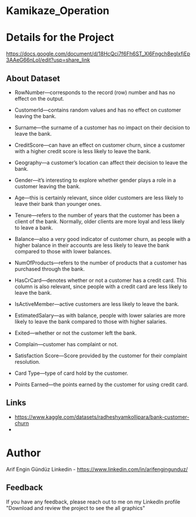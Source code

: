 # Kamikaze_Operation

# Details for the Project
https://docs.google.com/document/d/18HcQci7f6Fh6ST_Xl6Fngch8egIxfjEp3AAeG66nLoI/edit?usp=share_link

## About Dataset

- RowNumber—corresponds to the record (row) number and has no effect on the output.

- CustomerId—contains random values and has no effect on customer leaving the bank.

- Surname—the surname of a customer has no impact on their decision to leave the bank.

- CreditScore—can have an effect on customer churn, since a customer with a higher credit score is less likely to leave the bank.

- Geography—a customer’s location can affect their decision to leave the bank.

- Gender—it’s interesting to explore whether gender plays a role in a customer leaving the bank.

- Age—this is certainly relevant, since older customers are less likely to leave their bank than younger ones.

- Tenure—refers to the number of years that the customer has been a client of the bank. Normally, older clients are more loyal and less likely to leave a bank.

- Balance—also a very good indicator of customer churn, as people with a higher balance in their accounts are less likely to leave the bank compared to those with lower balances.

- NumOfProducts—refers to the number of products that a customer has purchased through the bank.

- HasCrCard—denotes whether or not a customer has a credit card. This column is also relevant, since people with a credit card are less likely to leave the bank.

- IsActiveMember—active customers are less likely to leave the bank.

- EstimatedSalary—as with balance, people with lower salaries are more likely to leave the bank compared to those with higher salaries.

- Exited—whether or not the customer left the bank.

- Complain—customer has complaint or not.

- Satisfaction Score—Score provided by the customer for their complaint resolution.

- Card Type—type of card hold by the customer.

- Points Earned—the points earned by the customer for using credit card.

## Links
- https://www.kaggle.com/datasets/radheshyamkollipara/bank-customer-churn
- 

# Author
Arif Engin Gündüz
Linkedin - https://www.linkedin.com/in/arifengingunduz/

## Feedback
If you have any feedback, please reach out to me on my LinkedIn profile
"Download and review the project to see the all graphics"
